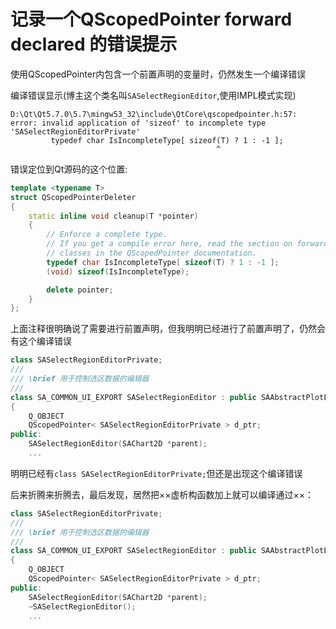 # 记录一个QScopedPointer forward declared 的错误提示

使用QScopedPointer内包含一个前置声明的变量时，仍然发生一个编译错误

编译错误显示(博主这个类名叫`SASelectRegionEditor`,使用IMPL模式实现)
```
D:\Qt\Qt5.7.0\5.7\mingw53_32\include\QtCore\qscopedpointer.h:57: error: invalid application of 'sizeof' to incomplete type 'SASelectRegionEditorPrivate'
         typedef char IsIncompleteType[ sizeof(T) ? 1 : -1 ];
                                              ^
```

错误定位到Qt源码的这个位置:

```cpp
template <typename T>
struct QScopedPointerDeleter
{
    static inline void cleanup(T *pointer)
    {
        // Enforce a complete type.
        // If you get a compile error here, read the section on forward declared
        // classes in the QScopedPointer documentation.
        typedef char IsIncompleteType[ sizeof(T) ? 1 : -1 ];
        (void) sizeof(IsIncompleteType);

        delete pointer;
    }
};
```

上面注释很明确说了需要进行前置声明，但我明明已经进行了前置声明了，仍然会有这个编译错误

```cpp
class SASelectRegionEditorPrivate;
///
/// \brief 用于控制选区数据的编辑器
///
class SA_COMMON_UI_EXPORT SASelectRegionEditor : public SAAbstractPlotEditor
{
    Q_OBJECT
    QScopedPointer< SASelectRegionEditorPrivate > d_ptr;
public:
    SASelectRegionEditor(SAChart2D *parent);
    ...
```

明明已经有`class SASelectRegionEditorPrivate;`但还是出现这个编译错误

后来折腾来折腾去，最后发现，居然把××虚析构函数加上就可以编译通过××： 

```cpp
class SASelectRegionEditorPrivate;
///
/// \brief 用于控制选区数据的编辑器
///
class SA_COMMON_UI_EXPORT SASelectRegionEditor : public SAAbstractPlotEditor
{
    Q_OBJECT
    QScopedPointer< SASelectRegionEditorPrivate > d_ptr;
public:
    SASelectRegionEditor(SAChart2D *parent);
    ~SASelectRegionEditor();
    ...
```

